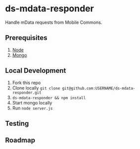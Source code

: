 ds-mdata-responder
==================

Handle mData requests from Mobile Commons.

## Prerequisites
1. [Node](http://nodejs.org/download/)
2. [Mongo](http://docs.mongodb.org/manual/installation/)
## Local Development
1. Fork this repo
2. Clone locally `git clone git@github.com:USERNAME/ds-mdata-responder.git`
3. `ds-mdata-responder && npm install`
4. Start mongo locally
5. Run `node server.js`

## Testing

## Roadmap

